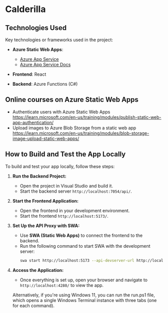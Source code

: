 # **Calderilla**

## **Technologies Used**

Key technologies or frameworks used in the project:

- **Azure Static Web Apps**: 
   - [Azure App Service](https://azure.microsoft.com/en-us/products/app-service/static/)  
   - [Azure App Service Docs](https://learn.microsoft.com/en-us/azure/static-web-apps/)

- **Frontend**: React  

- **Backend**: Azure Functions (C#)  

## **Online courses on Azure Static Web Apps**

- Authenticate users with Azure Static Web Apps
https://learn.microsoft.com/en-us/training/modules/publish-static-web-app-authentication/
- Upload images to Azure Blob Storage from a static web app
https://learn.microsoft.com/en-us/training/modules/blob-storage-image-upload-static-web-apps/

## **How to Build and Test the App Locally**

To build and test your app locally, follow these steps:

1. **Run the Backend Project:**
   - Open the project in Visual Studio and build it.
   - Start the backend server `http://localhost:7054/api/`.

2. **Start the Frontend Application:**
   - Open the frontend in your development environment.
   - Start the frontend `http://localhost:5173/`.

3. **Set Up the API Proxy with SWA:**
   - Use **SWA (Static Web Apps)** to connect the frontend to the backend.
   - Run the following command to start SWA with the development server:
     ```bash
     swa start http://localhost:5173 --api-devserver-url http://localhost:7054/api
     ```

4. **Access the Application:**
   - Once everything is set up, open your browser and navigate to `http://localhost:4280/` to view the app.

   Alternatively, if you're using Windows 11, you can run the run.ps1 file, which opens a single Windows Terminal instance with three tabs (one for each command).



